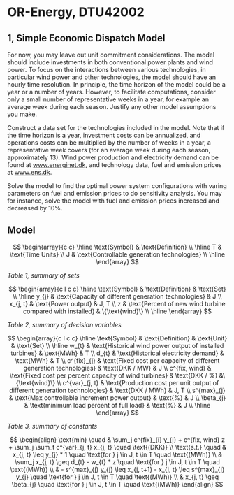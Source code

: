 
# OR-Energy, DTU42002

## 1, Simple Economic Dispatch Model

For now, you may leave out unit commitment considerations. The model should include investments in both conventional power plants and wind power. To focus on the interactions between various technologies, in particular wind power and other technologies, the model should have an hourly time resolution. In principle, the time horizon of the model could be a year or a number of years. However, to facilitate computations, consider only a small number of representative weeks in a year, for example an average week during each season. Justify any other model assumptions you make.

Construct a data set for the technologies included in the model. Note that if the time horizon is a year, investment costs can be annualized, and operations costs can be multiplied by the number of weeks in a year, a representative week covers (for an average week during each season, approximately 13). Wind power production and electricity demand can be found at www.energinet.dk, and technology data, fuel and emission prices at www.ens.dk.

Solve the model to find the optimal power system configurations with varing parameters on fuel and emission prices to do sensitivity analysis. You may for instance, solve the model with fuel and emission prices increased and decreased by 10%.

## Model

$$
\begin{array}{c c}
    \hline
    \text{Symbol} & \text{Definition} \\
    \hline
    T & \text{Time Units} \\
    J & \text{Controllable generation technologies} \\
    \hline
\end{array}
$$

_Table 1, summary of sets_

$$
\begin{array}{c l c c}
    \hline
    \text{Symbol} & \text{Definition} & \text{Set} \\
    \hline
    y_{j} & \text{Capacity of different generation technologies} & J \\
    x_{j, t} & \text{Power output} & J, T \\
    z & \text{Percent of new wind turbine compared with installed} & \{\text{wind}\} \\
    \hline
\end{array}
$$

_Table 2, summary of decision variables_

$$
\begin{array}{c l c c}
    \hline
    \text{Symbol} & \text{Definition} & \text{Unit} & \text{Set} \\
    \hline
    w_{t} & \text{Historical wind power output of installed turbines} & \text{MWh} & T \\
    d_{t} & \text{Historical electricity demand} & \text{MWh} & T \\
    c^{fix}_{j} & \text{Fixed cost per capacity of different generation technologies} & \text{DKK / MW} & J \\
    c^{fix, wind} & \text{Fixed cost per percent capacity of wind turbines} & \text{DKK / %} &\{\text{wind}\} \\
    c^{var}_{j, t} & \text{Production cost per unit output of different generation technologies} & \text{DKK / MWh} & J, T \\
    s^{max}_{j} & \text{Max controllable increment power output} & \text{%} & J \\
    \beta_{j} & \text{minimum load percent of full load} & \text{%} & J \\
    \hline
\end{array}
$$

_Table 3, summary of constants_

$$
\begin{align}
    \text{min} \quad & \sum_j c^{fix}_{i} y_{j} + c^{fix, wind} z + \sum_j \sum_t c^{var}_{j, t} x_{j, t} \quad \text{(DKK)} \\
    \text{s.t.} \quad & x_{j, t} \leq y_{j} * 1 \quad \text{for } j \in J, t \in T \quad \text{(MWh)} \\
    & \sum_j x_{j, t} \geq d_{t} - w_{t} * z \quad \text{for } j \in J, t \in T \quad \text{(MWh)} \\
    & - s^{max}_{j} y_{j} \leq x_{j, t+1} - x_{j, t} \leq s^{max}_{j} y_{j} \quad \text{for } j \in J, t \in T \quad \text{(MWh)} \\
    & x_{j, t} \geq \beta_{j} \quad \text{for } j \in J, t \in T \quad \text{(MWh)}
\end{align}
$$
